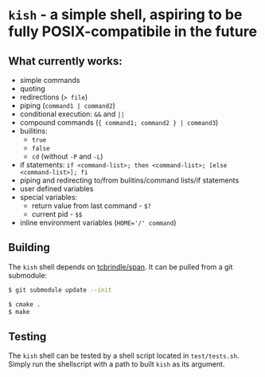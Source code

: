 # `kish` - a simple shell, aspiring to be fully POSIX-compatibile in the future

## What currently works:
- simple commands
- quoting
- redirections (`> file`)
- piping (`command1 | command2`)
- conditional execution: `&&` and `||`
- compound commands (`{ command1; command2 } | command3`)
- builitins:
  - `true`
  - `false`
  - `cd` (without `-P` and `-L`)
- if statements: `if <command-list>; then <command-list>; [else <command-list>]; fi`
- piping and redirecting to/from bulitins/command lists/if statements
- user defined variables
- special variables:
  - return value from last command - `$?`
  - current pid - `$$`
- inline environment variables (`HOME='/' command`)

## Building

The `kish` shell depends on [tcbrindle/span](https://github.com/tcbrindle/span). It can be pulled from a git submodule:

```sh
$ git submodule update --init
```

```sh
$ cmake .
$ make
```


## Testing

The `kish` shell can be tested by a shell script located in `test/tests.sh`.
Simply run the shellscript with a path to built `kish` as its argument.
